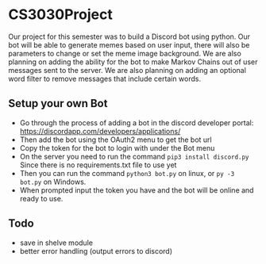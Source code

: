 # CS3030Project
Our project for this semester was to build a Discord bot using python. Our bot will be able to generate memes based on user input, there will also be parameters to change or set the meme image background. We are also planning on adding the ability for the bot to make Markov Chains out of user messages sent to the server. We are also planning on adding an optional word filter to remove messages that include certain words.

## Setup your own Bot
- Go through the process of adding a bot in the discord developer portal: https://discordapp.com/developers/applications/
- Then add the bot using the OAuth2 menu to get the bot url
- Copy the token for the bot to login with under the Bot menu 
- On the server you need to run the command `pip3 install discord.py` Since there is no requirements.txt file to use yet
- Then you can run the command `python3 bot.py` on linux, or `py -3 bot.py` on Windows.
- When prompted input the token you have and the bot will be online and ready to use.


## Todo
* save in shelve module
* better error handling (output errors to discord)
